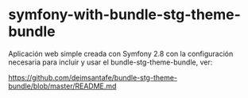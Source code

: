 # symfony-with-bundle-stg-theme-bundle
Aplicación web simple creada con Symfony 2.8 con la configuración necesaria para incluir y usar el bundle-stg-theme-bundle, ver:

https://github.com/deimsantafe/bundle-stg-theme-bundle/blob/master/README.md

